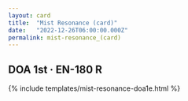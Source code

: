 ```yaml
---
layout: card
title:  "Mist Resonance (card)"
date:   "2022-12-26T06:00:00.000Z"
permalink: mist-resonance_(card)
---
```


## DOA 1st &middot; EN-180 R

{% include templates/mist-resonance-doa1e.html %}
